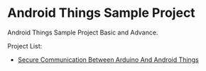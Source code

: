 # Android Things Sample Project
Android Things Sample Project Basic and Advance.


Project List:
* [Secure Communication Between Arduino And Android Things](https://github.com/kaisarturan/AndroidThingsProject/tree/master/arduinobluetoothcommunication)
